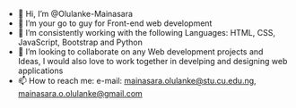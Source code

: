 - 👋 Hi, I’m @Olulanke-Mainasara
- 👀 I’m your go to guy for Front-end web development
- 🌱 I’m consistently working with the following Languages: HTML, CSS, JavaScript, Bootstrap and Python
- 💞️ I’m looking to collaborate on any Web development projects and Ideas, I would also love to work together in develping and designing web applications
- 📫 How to reach me: e-mail: mainasara.olulanke@stu.cu.edu.ng, mainasara.o.olulanke@gmail.com

<!---
Olulanke-Mainasara/Olulanke-Mainasara is a ✨ special ✨ repository because its `README.md` (this file) appears on your GitHub profile.
You can click the Preview link to take a look at your changes.
--->
